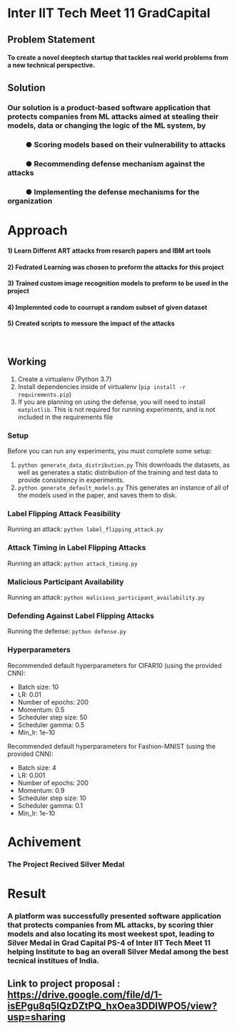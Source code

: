 # Inter IIT Tech Meet 11 GradCapital 

## Problem Statement

#### To create a novel deeptech startup that tackles real world problems from a new technical perspective.

## Solution 

### Our solution is a product-based software application that protects companies from ML attacks aimed at stealing their models, data or changing the logic of the ML system, by
### &emsp; &emsp; ● Scoring models based on their vulnerability to attacks
### &emsp; &emsp; ● Recommending defense mechanism against the attacks
### &emsp; &emsp; ● Implementing the defense mechanisms for the organization

###

# Approach

#### 1) Learn Differnt ART attacks from resarch papers and IBM art tools

#### 2) Fedrated Learning was chosen to preform the attacks for this project 

#### 3) Trained custom image recognition models to preform to be used in the project 

#### 4) Implemnted code to courrupt a random subset of given dataset 

#### 5) Created scripts to messure the impact of the attacks 

<br/>




## Working

1) Create a virtualenv (Python 3.7)
2) Install dependencies inside of virtualenv (```pip install -r requirements.pip```)
3) If you are planning on using the defense, you will need to install ```matplotlib```. This is not required for running experiments, and is not included in the requirements file

### Setup

Before you can run any experiments, you must complete some setup:

1) ```python generate_data_distribution.py``` This downloads the datasets, as well as generates a static distribution of the training and test data to provide consistency in experiments.
2) ```python generate_default_models.py``` This generates an instance of all of the models used in the paper, and saves them to disk.

### Label Flipping Attack Feasibility

Running an attack: ```python label_flipping_attack.py```

### Attack Timing in Label Flipping Attacks

Running an attack: ```python attack_timing.py```

### Malicious Participant Availability

Running an attack: ```python malicious_participant_availability.py```

### Defending Against Label Flipping Attacks

Running the defense: ```python defense.py```

### Hyperparameters

Recommended default hyperparameters for CIFAR10 (using the provided CNN):
- Batch size: 10
- LR: 0.01
- Number of epochs: 200
- Momentum: 0.5
- Scheduler step size: 50
- Scheduler gamma: 0.5
- Min_lr: 1e-10

Recommended default hyperparameters for Fashion-MNIST (using the provided CNN):
- Batch size: 4
- LR: 0.001
- Number of epochs: 200
- Momentum: 0.9
- Scheduler step size: 10
- Scheduler gamma: 0.1
- Min_lr: 1e-10

# Achivement

### The Project Recived Silver Medal 

# Result

### A platform was successfully presented software application that protects companies from ML attacks, by scoring thier models and also locating its most weekest spot, leading to Silver Medal in Grad Capital PS-4 of Inter IIT Tech Meet 11 helping Institute to bag an overall Silver Medal among the best tecnical institues of India.

## Link to project proposal : https://drive.google.com/file/d/1-isEPgu8q5lQzDZtPQ_hxOea3DDIWPO5/view?usp=sharing 
